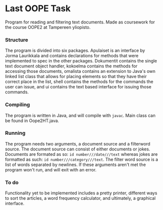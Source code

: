 # Last OOPE Task
Program for reading and filtering text documents. Made as coursework for the course OOPE2 at Tampereen yliopisto.
### Structure
The program is divided into six packages. Apulaiset is an interface by Jorma Laurikkala and contains declarations for methods that were implemented to spec in the other packages. Dokumentit contains the single text document object handler, kokoelma contains the methods for accessing those documents, omalista contains an extension to Java's own linked list class that allows for placing elements so that they have their correct place in the list, shell contains the methods for the commands the user can issue, and ui contains the text based interface for issuing those commands.
### Compiling
The program is written in Java, and will compile with ```javac```. Main class can be found in Oope2HT.java.
### Running
The program needs two arguments, a document source and a filterword source. The document source can consist of either documents or jokes. Documents are formated as so: 
```id number///date///text```
whereas jokes are formatted as such:
```id number///category///text```. The filter word source is a list of words separated by newlines.
If these arguments aren't met the program won't run, and will exit with an error.
### To do
Functionality yet to be implemented includes a pretty printer, different ways to sort the articles, a word frequency calculator, and ultimately, a graphical interface.
